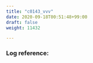 ```yaml
---
title: "c0143_vvv"
date: 2020-09-18T00:51:48+99:00
draft: false
weight: 11432

---
```


### Log reference: <no value>

```
